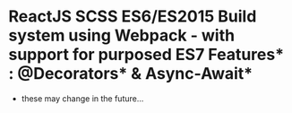 # ReactJS SCSS ES6/ES2015 Build system using Webpack - with support for purposed ES7 Features* : @Decorators* & Async-Await*

* these may change in the future...
